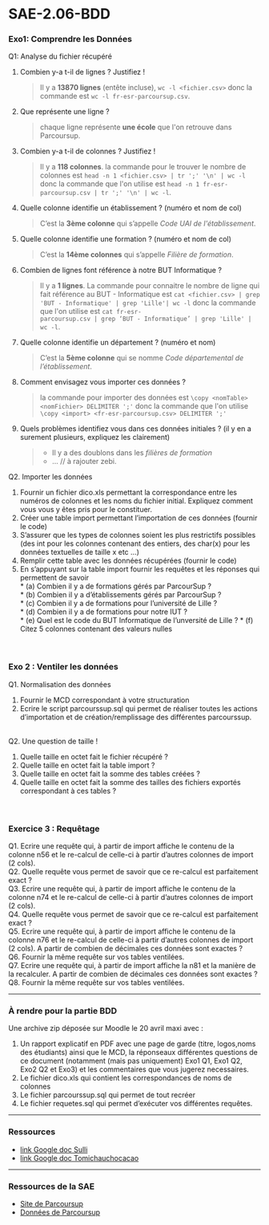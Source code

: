 # SAE-2.06-BDD

### Exo1: Comprendre les Données  
Q1: Analyse du fichier récupéré  
  1. Combien y-a t-il de lignes ? Justifiez !  
     > Il y a **13870 lignes** (entête incluse), `wc -l <fichier.csv>` donc la commande est `wc -l fr-esr-parcoursup.csv`.  
     
  2. Que représente une ligne ?  
     > chaque ligne représente **une école** que l'on retrouve dans Parcoursup.  
     
  3. Combien y-a t-il de colonnes ? Justifiez !  
     > Il y a **118 colonnes**. la commande pour le trouver le nombre de colonnes est `head -n 1 <fichier.csv> | tr ';' '\n' | wc -l` donc la commande que l'on utilise est `head -n 1 fr-esr-parcoursup.csv | tr ';' '\n' | wc -l`.  
     
  4. Quelle colonne identifie un établissement ? (numéro et nom de col)  
     > C’est la **3ème colonne** qui s’appelle _Code UAI de l'établissement_.  
     
  5. Quelle colonne identifie une formation ? (numéro et nom de col)  
      > C’est la **14ème colonnes** qui s’appelle _Filière de formation_.  

  6. Combien de lignes font référence à notre BUT Informatique ?
      > Il y a **1 lignes**. La commande pour connaitre le nombre de ligne qui fait référence au BUT - Informatique est `cat <fichier.csv> | grep 'BUT - Informatique' | grep 'Lille'| wc -l` donc la commande que l'on utilise est `cat fr-esr-                    parcoursup.csv | grep ‘BUT - Informatique’ | grep 'Lille' | wc -l`.  
      
  7. Quelle colonne identifie un département ? (numéro et nom)  
      > C’est la **5ème colonne** qui se nomme _Code départemental de l’établissement_.    

  8. Comment envisagez vous importer ces données ?
      > la commande pour importer des données est `\copy <nomTable> <nomFichier> DELIMITER ';'` donc la commande que l'on utilise `\copy <import> <fr-esr-parcoursup.csv> DELIMITER ';'`
      
  10. Quels problèmes identifiez vous dans ces données initiales ? (il y en a surement plusieurs, expliquez les clairement)
      > * Il y a des doublons dans les _filières de formation_
      > * ... // à rajouter zebi.
&nbsp;

Q2. Importer les données  
  1. Fournir un fichier dico.xls permettant la correspondance entre les numéros de colonnes et les noms du fichier initial. Expliquez comment vous vous y êtes pris pour le constituer.  
  2. Créer une table import permettant l’importation de ces données (fournir le code)  
  3. S’assurer que les types de colonnes soient les plus restrictifs possibles (des int pour les colonnes contenant des
    entiers, des char(x) pour les données textuelles de taille x etc ...)  
  4. Remplir cette table avec les données récupérées (fournir le code)  
  5. En s’appuyant sur la table import fournir les requêtes et les réponses qui permettent de savoir  
    * (a) Combien il y a de formations gérés par ParcourSup ?   
    * (b) Combien il y a d’établissements gérés par ParcourSup ?  
    * (c) Combien il y a de formations pour l’université de Lille ?  
    * (d) Combien il y a de formations pour notre IUT ?  
    * (e) Quel est le code du BUT Informatique de l’unversité de Lille ? 
    * (f) Citez 5 colonnes contenant des valeurs nulles   
&nbsp;  
&nbsp;

### Exo 2 : Ventiler les données
Q1. Normalisation des données  
  1. Fournir le MCD correspondant à votre structuration  
  2. Ecrire le script parcourssup.sql qui permet de réaliser toutes les actions d’importation et de création/remplissage des différentes parcourssup.  
&nbsp;  

Q2. Une question de taille !  
  1. Quelle taille en octet fait le fichier récupéré ?  
  2. Quelle taille en octet fait la table import ?   
  3. Quelle taille en octet fait la somme des tables créées ?  
  4. Quelle taille en octet fait la somme des tailles des fichiers exportés correspondant à ces tables ?  
&nbsp;  
&nbsp;  

### Exercice 3 : Requêtage
Q1. Ecrire une requête qui, à partir de import affiche le contenu de la colonne n56 et le re-calcul de celle-ci à partir d’autres colonnes de import (2 cols).  
Q2. Quelle requête vous permet de savoir que ce re-calcul est parfaitement exact ?  
Q3. Ecrire une requête qui, à partir de import affiche le contenu de la colonne n74 et le re-calcul de celle-ci à partir d’autres colonnes de import (2 cols).  
Q4. Quelle requête vous permet de savoir que ce re-calcul est parfaitement exact ?  
Q5. Ecrire une requête qui, à partir de import affiche le contenu de la colonne n76 et le re-calcul de celle-ci à partir d’autres colonnes de import (2 cols). A partir de combien de décimales ces données sont exactes ?  
Q6. Fournir la même requête sur vos tables ventilées.  
Q7. Ecrire une requête qui, à partir de import affiche la n81 et la manière de la recalculer. A partir de combien de décimales ces données sont exactes ?  
Q8. Fournir la même requête sur vos tables ventilées.  

---

### À rendre pour la partie BDD
Une archive zip déposée sur Moodle le 20 avril maxi avec :
1. Un rapport explicatif en PDF avec une page de garde (titre, logos,noms des étudiants) ainsi que le MCD, la réponseaux différentes questions de ce document (notamment (mais pas uniquement)
   Exo1 Q1, Exo1 Q2, Exo2 Q2 et Exo3) et les commentaires que vous jugerez necessaires.
3. Le fichier dico.xls qui contient les correspondances de noms de colonnes
4. Le fichier parcourssup.sql qui permet de tout recréer
5. Le fichier requetes.sql qui permet d’exécuter vos différentes requêtes.

---

### Ressources
* [link Google doc Sulli](https://docs.google.com/document/d/1VKuihwp69jx5l_nW6f0fuWjKfM6VWBlpy2XFYw0yvks/edit?hl=fr)
* [link Google doc Tomichauchocacao](https://docs.google.com/document/d/1CrlNWBCd3kbn-bDUzHO9uyTkWGhqtViBFkW06OsSnIQ/edit)

---

### Ressources de la SAE
* [Site de Parcoursup](https://data.enseignementsup-recherche.gouv.fr/pages/parcoursupdata/?disjunctive.fili)
* [Données de Parcoursup](https://data.enseignementsup-recherche.gouv.fr/explore/dataset/fr-esr-parcoursup/export/?timezone=Europe%2FBerlin&sort=tri)

